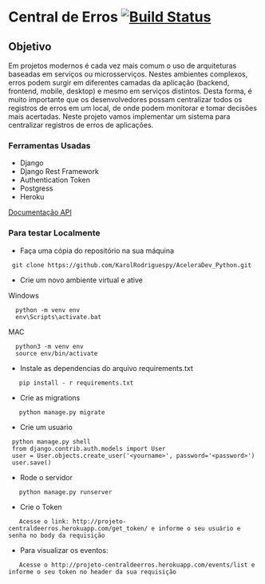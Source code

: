# Central de Erros    [![Build Status](https://travis-ci.com/KarolRodriguespy/centraldeerros.svg?branch=master)](https://travis-ci.com/KarolRodriguespy/centraldeerros)

## Objetivo

Em projetos modernos é cada vez mais comum o uso de arquiteturas baseadas em serviços ou microsserviços. Nestes ambientes complexos, erros podem surgir em diferentes camadas da aplicação (backend, frontend, mobile, desktop) e mesmo em serviços distintos. Desta forma, é muito importante que os desenvolvedores possam centralizar todos os registros de erros em um local, de onde podem monitorar e tomar decisões mais acertadas. Neste projeto vamos implementar um sistema para centralizar registros de erros de aplicações.


### Ferramentas Usadas

* Django
* Django Rest Framework
* Authentication Token
* Postgress
* Heroku


[Documentação API](https://app.swaggerhub.com/apis-docs/KarolRodriguespy/centraldeerros/1.0.0) 



### Para testar Localmente

-  Faça uma cópia do repositório na sua máquina
>

     git clone https://github.com/KarolRodriguespy/AceleraDev_Python.git 

- Crie um novo ambiente virtual e ative 

Windows
>

      python -m venv env 
      env\Scripts\activate.bat

 MAC
 >

      python3 -m venv env 
      source env/bin/activate
 
 
- Instale as dependencias do arquivo requirements.txt 

 >

       pip install - r requirements.txt
     
      
      
      
-  Crie as migrations

 >

       python manage.py migrate

-  Crie um usuario

 >

     python manage.py shell 
     from django.contrib.auth.models import User   
     user = User.objects.create_user('<yourname>', password='<password>')
     user.save()   
     
- Rode o servidor 

 >

       python manage.py runserver
       
- Crie o Token

 >

       Acesse o link: http://projeto-centraldeerros.herokuapp.com/get_token/ e informe o seu usuário e senha no body da requisição
- Para visualizar os eventos:

>

       Acesse o http://projeto-centraldeerros.herokuapp.com/events/list e informe o seu token no header da sua requisição

             